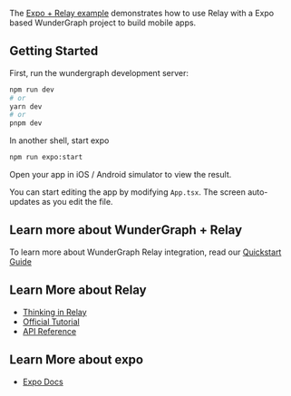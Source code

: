 The [Expo + Relay example](https://github.com/wundergraph/wundergraph/tree/main/examples/expo-relay) demonstrates how to use Relay with a Expo based WunderGraph project to build mobile apps.

## Getting Started

First, run the wundergraph development server:

```bash
npm run dev
# or
yarn dev
# or
pnpm dev
```

In another shell, start expo

```sh
npm run expo:start
```

Open your app in iOS / Android simulator to view the result.

You can start editing the app by modifying `App.tsx`. The screen auto-updates as you edit the file.

## Learn more about WunderGraph + Relay

To learn more about WunderGraph Relay integration, read our [Quickstart Guide](https://docs.wundergraph.com/docs/getting-started/relay-quickstart)

## Learn More about Relay

- [Thinking in Relay](https://relay.dev/docs/principles-and-architecture/thinking-in-relay/)
- [Official Tutorial](https://relay.dev/docs/tutorial/intro/)
- [API Reference](https://relay.dev/docs/api-reference/relay-environment-provider/)

## Learn More about expo

- [Expo Docs](https://docs.expo.dev/)

